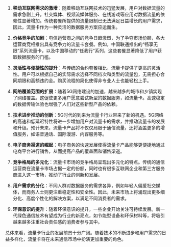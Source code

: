 
1. **移动互联网需求的激增**：随着移动互联网技术的迅猛发展，用户对数据流量的需求急剧上升。社交媒体、视频流媒体服务、在线游戏等应用对数据流量的依赖性显著增加。传统套餐所提供的流量限制已无法满足日益增长的用户需求，因此，流量卡作为一种灵活的数据服务方案应运而生。

2. **价格竞争的加剧**：电信运营商之间的竞争日趋激烈，为了争夺市场份额，各大运营商竞相推出具有竞争力的流量卡套餐。例如，中国联通推出的“畅享无限”系列流量卡，以及中国移动的“任我行”系列，这些套餐显著降低了用户获取数据服务的门槛。

3. **灵活性与便捷性的提升**：与传统的合约套餐相比，流量卡提供了更高的灵活性。用户可以根据自己的实际需求选择不同档次和类型的流量包，无需担心合同期限和高额违约金。购买流程的简化使得非专业人士也能轻松上手。

4. **网络覆盖范围的扩展**：随着5G网络建设的加速，越来越多的城市和乡镇实现了网络覆盖。这促使更多用户愿意尝试新型的数据服务，如流量卡。高速稳定的数据传输体验也增强了人们对这些新型产品的依赖。

5. **技术进步推动的创新**：5G时代的到来为流量卡行业带来了新的机遇。5G网络的高速和低延迟特性将进一步增加用户对流量卡的需求，并推动流量卡的发展和升级。预计未来，流量卡产品将不仅仅局限于通信流量，还将涵盖更多的增值服务，如语音通话、国际漫游、内容服务等。

6. **电子商务渠道的崛起**：电子商务的快速发展使得流量卡产品能够更便捷地通过电商平台进行销售，从而提高产品的覆盖面和销售渠道。

7. **竞争格局的多元化**：流量卡市场的竞争格局呈现出多元化的特点。传统的通信运营商在流量卡市场占据一定的份额，同时也有很多互联网企业和第三方服务商进入这一市场，推动了行业的创新和发展。

8. **用户需求的分化**：不同人群对数据服务的需求各异，例如年轻人偏爱社交媒体，而商务人士则更注重稳定性和安全性。因此，未来市场上将涌现出更多细分化、高度个性化的解决方案，以满足不同消费者的需求。

9. **环保意识的提升**：随着环保意识的提升，一些企业开始关注可持续发展。新一代绿色通信技术有望成为行业的新亮点，如节能型设备和环保材料等，将吸引越来越多注重社会责任感的消费者参与其中。

总体来看，流量卡行业的发展前景十分广阔。随着技术的不断进步和用户需求的日益多样化，流量卡将在未来通信市场中扮演更加重要的角色。
